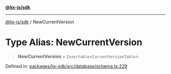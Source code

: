 [**@lix-js/sdk**](../README.md)

***

[@lix-js/sdk](../globals.md) / NewCurrentVersion

# Type Alias: NewCurrentVersion

> **NewCurrentVersion** = `Insertable`\<`CurrentVersionTable`\>

Defined in: [packages/lix-sdk/src/database/schema.ts:229](https://github.com/opral/monorepo/blob/e988989a407211f6aa9551fb06720fedf7059729/packages/lix-sdk/src/database/schema.ts#L229)
